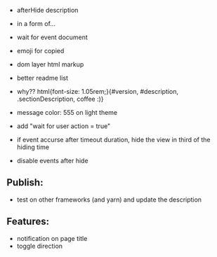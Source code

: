 - afterHide description
- in a form of...
- wait for event document
- emoji for copied
- dom layer html markup
- better readme list
- why?? html{font-size: 1.05rem;}{#version, #description, .sectionDescription, coffee :)}


- message color: 555 on light theme
- add "wait for user action = true"
- if event accurse after timeout duration, hide the view in third of the hiding time
- disable events after hide


## Publish:
- test on other frameworks (and yarn) and update the description

## Features:
- notification on page title
- toggle direction